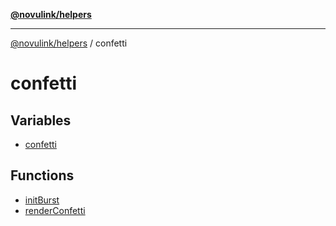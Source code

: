 [**@novulink/helpers**](../README.md)

***

[@novulink/helpers](../README.md) / confetti

# confetti

## Variables

- [confetti](variables/confetti.md)

## Functions

- [initBurst](functions/initBurst.md)
- [renderConfetti](functions/renderConfetti.md)
